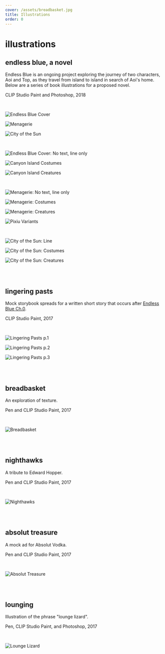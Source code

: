 ```yaml
---
cover: /assets/breadbasket.jpg
title: Illustrations
order: 0
---
```

# illustrations

## endless blue, a novel

Endless Blue is an ongoing project exploring the journey of two characters, Aoi and Top, as they travel from island to island in search of Aoi's home. Below are a series of book illustrations for a proposed novel.

CLIP Studio Paint and Photoshop, 2018

<br>

![Endless Blue Cover](/assets/endless_1_clr.jpg)

![Menagerie](/assets/endless_2_clr.jpg)

![City of the Sun](/assets/illus-3-final-900.jpg)

<br>

![Endless Blue Cover: No text, line only](/assets/endless_1_comparison.jpg)

![Canyon Island Costumes](/assets/endless_1_costumes.jpg)

![Canyon Island Creatures](/assets/endless_1_animals.jpg)

<br>

![Menagerie: No text, line only](/assets/endless_2_comparison.jpg)

![Menagerie: Costumes](/assets/endless_2_costumes.jpg)

![Menagerie: Creatures](/assets/endless_2_animals.jpg)

![Pixiu Variants](/assets/pixiu-2.jpg)

<br>

<!--!\\[City of the Sun: Grayscale](/assets/illus-3-bw.jpg)-->

![City of the Sun: Line](/assets/illus-3-line.jpg)

![City of the Sun: Costumes](/assets/endless_3_costumes.jpg)

![City of the Sun: Creatures](/assets/endless_3_animals.jpg)

<br>

<br>

## lingering pasts

Mock storybook spreads for a written short story that occurs after [Endless Blue Ch.0](https://karen-ye.com/portfolio/endless-blue/).

CLIP Studio Paint, 2017

<br>

![Lingering Pasts p.1](https://mir-s3-cdn-cf.behance.net/project_modules/max_1200/eee54862416993.5a8f58c60a155.jpg)

![Lingering Pasts p.2](https://mir-s3-cdn-cf.behance.net/project_modules/max_1200/c2693462416993.5a8f58c609d8a.jpg)

![Lingering Pasts p.3](https://mir-s3-cdn-cf.behance.net/project_modules/max_1200/d5a22862416993.5a8f58c609885.jpg)

<br>

<br>

## breadbasket

An exploration of texture.

Pen and CLIP Studio Paint, 2017

<br> 

![Breadbasket](https://mir-s3-cdn-cf.behance.net/project_modules/max_1200/b2382e61468895.5a6fc5110332b.jpg)



<br>

<br>

## nighthawks

A tribute to Edward Hopper.

Pen and CLIP Studio Paint, 2017

<br>

![Nighthawks](https://mir-s3-cdn-cf.behance.net/project_modules/1400/4e748f61469217.5a6fc7ce4699f.jpg)

<br>

<br>

## absolut treasure

A mock ad for Absolut Vodka.

Pen and CLIP Studio Paint, 2017

<br>

![Absolut Treasure](https://mir-s3-cdn-cf.behance.net/project_modules/max_1200/eedc2662378979.5a8e412a7e963.jpg)

<br>

<br>


## lounging

Illustration of the phrase "lounge lizard".

Pen, CLIP Studio Paint, and Photoshop, 2017

<br>

![Lounge Lizard](https://mir-s3-cdn-cf.behance.net/project_modules/max_1200/d1a77e62416297.5a8f42f7a853c.jpg)
